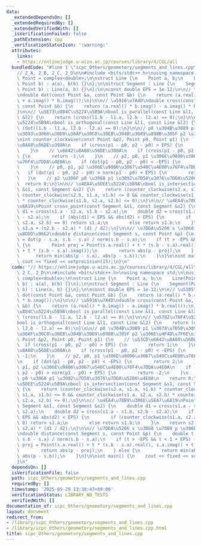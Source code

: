 ```yaml
---
data:
  _extendedDependsOn: []
  _extendedRequiredBy: []
  _extendedVerifiedWith: []
  _isVerificationFailed: false
  _pathExtension: cpp
  _verificationStatusIcon: ':warning:'
  attributes:
    links:
    - https://onlinejudge.u-aizu.ac.jp/courses/library/4/CGL/all
  bundledCode: "#line 1 \"icpc_Others/geometory/segments_and_lines.cpp\"\n// https://onlinejudge.u-aizu.ac.jp/courses/library/4/CGL/all\n\
    // 2_A, 2_B, 2_C, 2_D\n\n#include <bits/stdc++.h>\nusing namespace std;\n\nusing\
    \ Point = complex<double>;\n\nstruct Line {\n    Point a, b;\n    Line(Point a,\
    \ Point b) : a(a), b(b) {}\n};\n\nstruct Segment : Line {\n    Segment(Point a,\
    \ Point b) : Line(a, b) {}\n};\n\nconst double EPS = 1e-12;\n\n// \u5185\u7A4D\
    \ndouble dot(const Point &a, const Point &b) {\n    return (a.real() * b.real()\
    \ + a.imag() * b.imag());\n}\n\n// \u5916\u7A4D\ndouble cross(const Point &a,\
    \ const Point &b) {\n    return (a.real() * b.imag() - a.imag() * b.real());\n\
    }\n\n// \u5E73\u884C\u5224\u5B9A\nbool is_parallel(const Line &l1, const Line\
    \ &l2) {\n    return (cross(l1.b - l1.a, l2.b - l2.a) == 0);\n}\n\n// \u5782\u76F4\
    \u5224\u5B9A\nbool is_orthogonal(const Line &l1, const Line &l2) {\n    return\
    \ (dot(l1.b - l1.a, l2.b - l2.a) == 0);\n}\n\n// p0 \u304B\u3089 p1 \u3078\u7D50\
    \u3093\u3060\u30D9\u30AF\u30C8\u30EB\u304B\u3089\u898B\u305F p2 \u306E\u4F4D\u7F6E\
    \nint counter_clockwise(const Point &p2, Point p0, Point p1) {\n    // \u53CD\u6642\
    \u8A08\u56DE\u308A\n    if (cross(p1 - p0, p2 - p0) > EPS) {\n        return 1;\n\
    \    }\n    // \u6642\u8A08\u56DE\u308A\n    if (cross(p1 - p0, p2 - p0) < -EPS)\
    \ {\n        return -1;\n    }\n    // p2, p0, p1 \u306E\u9806\u3067\u540C\u4E00\
    \u76F4\u7DDA\u4E0A\n    if (dot(p1 - p0, p2 - p0) < -EPS) {\n        return 2;\n\
    \    }\n    // p0, p1, p2 \u306E\u9806\u3067\u540C\u4E00\u76F4\u7DDA\u4E0A\n \
    \   if (dot(p1 - p0, p2 - p0) > norm(p1 - p0) + EPS) {\n        return -2;\n \
    \   }\n    // p2 \u306F p0 \u3068 p1 \u3092\u7D50\u3076\u7DDA\u5206\u4E0A\n  \
    \  return 0;\n}\n\n// \u4EA4\u5DEE\u5224\u5B9A\nbool is_intersection(const Segment\
    \ &s1, const Segment &s2) {\n    return (counter_clockwise(s2.a, s1.a, s1.b) *\
    \ counter_clockwise(s2.b, s1.a, s1.b) <= 0 && counter_clockwise(s1.a, s2.a, s2.b)\
    \ * counter_clockwise(s1.b, s2.a, s2.b) <= 0);\n}\n\n// \u4EA4\u70B9\u306E\u5EA7\
    \u6A19\nPoint cross_point(const Segment &s1, const Segment &s2) {\n    double\
    \ d1 = cross(s1.a - s2.a, s1.b - s2.a);\n    double d2 = cross(s1.a - s1.b, s2.b\
    \ - s2.a);\n    if (abs(d1) < EPS && abs(d2) < EPS) {\n        if (counter_clockwise(s1.a,\
    \ s2.a, s2.b) == 0) return s1.a;\n        else return s1.b;\n    }\n    return\
    \ s2.a + (s2.b - s2.a) * (d1 / d2);\n}\n\n// \u7DDA\u5206 s \u3068 \u70B9 p \u306E\
    \u8DDD\u96E2\ndouble distance(const Segment s, const Point &p) {\n    double t\
    \ = dot(p - s.a, s.b - s.a) / norm(s.b - s.a);\n    if (t > -EPS && t < 1 + EPS)\
    \ {\n        Point proj = Point(s.a.real() + t * (s.b - s.a).real(), s.a.imag()\
    \ + t * (s.b - s.a).imag());\n        return abs(p - proj);\n    } else {\n  \
    \      return min(abs(p - s.a), abs(p - s.b));\n    }\n}\n\nint main() {\n   \
    \ cout << fixed << setprecision(15);\n}\n"
  code: "// https://onlinejudge.u-aizu.ac.jp/courses/library/4/CGL/all\n// 2_A, 2_B,\
    \ 2_C, 2_D\n\n#include <bits/stdc++.h>\nusing namespace std;\n\nusing Point =\
    \ complex<double>;\n\nstruct Line {\n    Point a, b;\n    Line(Point a, Point\
    \ b) : a(a), b(b) {}\n};\n\nstruct Segment : Line {\n    Segment(Point a, Point\
    \ b) : Line(a, b) {}\n};\n\nconst double EPS = 1e-12;\n\n// \u5185\u7A4D\ndouble\
    \ dot(const Point &a, const Point &b) {\n    return (a.real() * b.real() + a.imag()\
    \ * b.imag());\n}\n\n// \u5916\u7A4D\ndouble cross(const Point &a, const Point\
    \ &b) {\n    return (a.real() * b.imag() - a.imag() * b.real());\n}\n\n// \u5E73\
    \u884C\u5224\u5B9A\nbool is_parallel(const Line &l1, const Line &l2) {\n    return\
    \ (cross(l1.b - l1.a, l2.b - l2.a) == 0);\n}\n\n// \u5782\u76F4\u5224\u5B9A\n\
    bool is_orthogonal(const Line &l1, const Line &l2) {\n    return (dot(l1.b - l1.a,\
    \ l2.b - l2.a) == 0);\n}\n\n// p0 \u304B\u3089 p1 \u3078\u7D50\u3093\u3060\u30D9\
    \u30AF\u30C8\u30EB\u304B\u3089\u898B\u305F p2 \u306E\u4F4D\u7F6E\nint counter_clockwise(const\
    \ Point &p2, Point p0, Point p1) {\n    // \u53CD\u6642\u8A08\u56DE\u308A\n  \
    \  if (cross(p1 - p0, p2 - p0) > EPS) {\n        return 1;\n    }\n    // \u6642\
    \u8A08\u56DE\u308A\n    if (cross(p1 - p0, p2 - p0) < -EPS) {\n        return\
    \ -1;\n    }\n    // p2, p0, p1 \u306E\u9806\u3067\u540C\u4E00\u76F4\u7DDA\u4E0A\
    \n    if (dot(p1 - p0, p2 - p0) < -EPS) {\n        return 2;\n    }\n    // p0,\
    \ p1, p2 \u306E\u9806\u3067\u540C\u4E00\u76F4\u7DDA\u4E0A\n    if (dot(p1 - p0,\
    \ p2 - p0) > norm(p1 - p0) + EPS) {\n        return -2;\n    }\n    // p2 \u306F\
    \ p0 \u3068 p1 \u3092\u7D50\u3076\u7DDA\u5206\u4E0A\n    return 0;\n}\n\n// \u4EA4\
    \u5DEE\u5224\u5B9A\nbool is_intersection(const Segment &s1, const Segment &s2)\
    \ {\n    return (counter_clockwise(s2.a, s1.a, s1.b) * counter_clockwise(s2.b,\
    \ s1.a, s1.b) <= 0 && counter_clockwise(s1.a, s2.a, s2.b) * counter_clockwise(s1.b,\
    \ s2.a, s2.b) <= 0);\n}\n\n// \u4EA4\u70B9\u306E\u5EA7\u6A19\nPoint cross_point(const\
    \ Segment &s1, const Segment &s2) {\n    double d1 = cross(s1.a - s2.a, s1.b -\
    \ s2.a);\n    double d2 = cross(s1.a - s1.b, s2.b - s2.a);\n    if (abs(d1) <\
    \ EPS && abs(d2) < EPS) {\n        if (counter_clockwise(s1.a, s2.a, s2.b) ==\
    \ 0) return s1.a;\n        else return s1.b;\n    }\n    return s2.a + (s2.b -\
    \ s2.a) * (d1 / d2);\n}\n\n// \u7DDA\u5206 s \u3068 \u70B9 p \u306E\u8DDD\u96E2\
    \ndouble distance(const Segment s, const Point &p) {\n    double t = dot(p - s.a,\
    \ s.b - s.a) / norm(s.b - s.a);\n    if (t > -EPS && t < 1 + EPS) {\n        Point\
    \ proj = Point(s.a.real() + t * (s.b - s.a).real(), s.a.imag() + t * (s.b - s.a).imag());\n\
    \        return abs(p - proj);\n    } else {\n        return min(abs(p - s.a),\
    \ abs(p - s.b));\n    }\n}\n\nint main() {\n    cout << fixed << setprecision(15);\n\
    }\n"
  dependsOn: []
  isVerificationFile: false
  path: icpc_Others/geometory/segments_and_lines.cpp
  requiredBy: []
  timestamp: '2025-05-29 13:38:47+09:00'
  verificationStatus: LIBRARY_NO_TESTS
  verifiedWith: []
documentation_of: icpc_Others/geometory/segments_and_lines.cpp
layout: document
redirect_from:
- /library/icpc_Others/geometory/segments_and_lines.cpp
- /library/icpc_Others/geometory/segments_and_lines.cpp.html
title: icpc_Others/geometory/segments_and_lines.cpp
---
```

